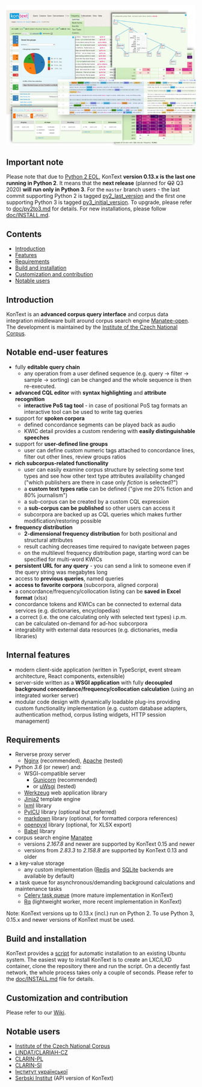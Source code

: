 ![KonText screenshot](https://github.com/czcorpus/kontext/blob/master/doc/images/kontext-screenshot1.jpg)

## Important note

Please note that due to [Python 2 EOL](https://www.python.org/doc/sunset-python-2/), KonText **version 0.13.x is the last one running in Python 2**. It means that the **next release** (planned for <del>Q2</del> Q3 2020) **will run only in Python 3**. For the `master` branch users - the last commit supporting Python 2 is tagged [py2_last_version](https://github.com/czcorpus/kontext/releases/tag/py2_last_version) and the first one supporting Python 3 is tagged  [py3_initial_version](https://github.com/czcorpus/kontext/releases/tag/py3_initial_version). To upgrade, please refer to [doc/py2to3.md](doc/py2to3.md) for details. For new installations, please follow [doc/INSTALL.md](doc/INSTALL.md).

## Contents

* [Introduction](#introduction)
* [Features](#features)
* [Requirements](#requirements)
* [Build and installation](#build-and-installation)
* [Customization and contribution](#customization-and-contribution)
* [Notable users](#notable-users)

## Introduction

KonText is an **advanced corpus query interface** and corpus data integration middleware built around corpus search engine [Manatee-open](http://nlp.fi.muni.cz/trac/noske). The development is maintained by the [Institute of the Czech National Corpus](http://ucnk.ff.cuni.cz/).

## Notable end-user features

* fully **editable query chain**
    * any operation from a user defined sequence (e.g. query -&gt; filter -&gt; sample -&gt; sorting) can be changed
    and the whole sequence is then re-executed.
* **advanced CQL editor** with **syntax highlighting** and **attribute recognition**
    * **interactive PoS tag tool** - in case of positional PoS tag formats an interactive tool can be used to write tag queries
* support for **spoken corpora**
    * defined concordance segments can be played back as audio
    * KWIC detail provides a custom rendering with **easily distinguishable speeches**
* support for **user-defined line groups**
    * user can define custom numeric tags attached to concordance lines, filter out other lines, review groups ratios
* **rich subcorpus-related functionality**
    * user can easily examine corpus structure by selecting some text types and see how other text type attributes
      availability changed ("which publishers are there in case only *fiction* is selected?")
    * a **custom text types ratio** can be defined ("give me 20% fiction and 80% journalism")
    * a sub-corpus can be created by a custom CQL expression
    * a **sub-corpus can be published** so other users can access it
    * subcorpora are backed up as CQL queries which makes further modification/restoring possible
* **frequency distribution**
    * **2-dimensional frequency distribution** for both positional and structural attributes
    * result caching decreases time required to navigate between pages
    * on the multilevel frequency distribution page, starting word can be specified for multi-word KWICs
* **persistent URL for any query** - you can send a link to someone even if the query string was megabytes long
* access to **previous queries**, named queries
* **access to favorite corpora** (subcorpora, aligned corpora)
* a concordance/frequency/collocation listing can be **saved in Excel format** (xlsx)
* concordance tokens and KWICs can be connected to external data services (e.g. dictionaries, encyclopedias)
* a correct (i.e. the one calculating only with selected text types) i.p.m. can be calculated on-demand for ad-hoc subcorpora
* integrability with external data resources (e.g. dictionaries, media libraries)


## Internal features

* modern client-side application (written in TypeScript, event stream architecture, React components, extensible)
* server-side written as a **WSGI application** with fully **decoupled background concordance/frequency/collocation calculation** (using an integrated worker server)
* modular code design with dynamically loadable plug-ins providing custom functionality implementation (e.g. custom database
adapters, authentication method, corpus listing widgets, HTTP session management)


## Requirements

* Rerverse proxy server
  + [Nginx](http://nginx.org/) (recommended), [Apache](http://httpd.apache.org/) (tested)
* Python *3.6* (or newer) and:
    * WSGI-compatible server
      * [Gunicorn](http://gunicorn.org/) (recommended)
      * or [uWsgi](https://uwsgi-docs.readthedocs.io/en/latest/) (tested)
    * [Werkzeug](http://werkzeug.pocoo.org/) web application library
    * [Jinja2](https://jinja.palletsprojects.com/en/2.10.x/) template engine
    * [lxml](http://lxml.de/) library
    * [PyICU](https://pypi.python.org/pypi/PyICU) library (optional but preferred)
    * [markdown](https://pypi.python.org/pypi/Markdown) library (optional, for formatted corpora references)
    * [openpyxl](https://pythonhosted.org/openpyxl/) library (optional, for XLSX export)
    * [Babel](http://babel.pocoo.org/en/latest/) library
* corpus search engine [Manatee](http://nlp.fi.muni.cz/trac/noske)
    * versions *2.167.8* and newer are supported by KonText 0.15 and newer
    * versions from *2.83.3* to *2.158.8* are supported by KonText 0.13 and older
* a key-value storage
    * any custom implementation ([Redis](http://redis.io/) and [SQLite](https://sqlite.org/) backends are available by default)
* a task queue for asynchronous/demanding background calculations and maintenance tasks
    * [Celery task queue](http://www.celeryproject.org/) (more mature implementation in KonText)
    * [Rq](https://python-rq.org/) (lightweight worker, more recent implementation in KonText)

Note: KonText versions up to 0.13.x (incl.) run on Python 2. To use Python 3, 0.15.x and newer versions of KonText must be used.

## Build and installation

KonText provides a [script](scripts/install/install.py) for automatic installation
to an existing Ubuntu system. The easiest way to install KonText is to create an LXC/LXD container, clone
the repository there and run the script. On a decently fast network, the whole process takes only a couple
of seconds. Please refer to the [doc/INSTALL.md](doc/INSTALL.md) file for details.


## Customization and contribution

Please refer to our [Wiki](https://github.com/czcorpus/kontext/wiki/Development-and-customization).

## Notable users

* [Institute of the Czech National Corpus](https://kontext.korpus.cz/)
* [LINDAT/CLARIAH-CZ](https://ufal.mff.cuni.cz/lindat-kontext)
* [CLARIN-PL](https://kontext.clarin-pl.eu/)
* [CLARIN-SI](https://www.clarin.si/kontext/)
* [Інститут української](https://mova.institute/kontext/first_form)
* [Serbski Institut](https://www.serbski-institut.de) (API version of KonText)
